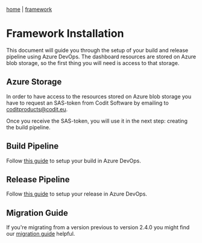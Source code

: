 [home](../../README.md) | [framework](../framework.md)

# Framework Installation

This document will guide you through the setup of your build and release pipeline using Azure DevOps. The dashboard resources are stored on Azure blob storage, so the first thing you will need is access to that storage.

## Azure Storage

In order to have access to the resources stored on Azure blob storage you have to request an SAS-token from Codit Software by emailing to  [coditproducts@codit.eu](mailto:coditproducts@codit.eu).

Once you receive the SAS-token, you will use it in the next step: creating the build pipeline.

## Build Pipeline

Follow [this guide](framework-buildpipeline.md) to setup your build in Azure DevOps.

## Release Pipeline

Follow [this guide](framework-releasepipeline.md) to setup your release in Azure DevOps.

## Migration Guide

If you're migrating from a version previous to version 2.4.0 you might find our [migration guide](framework-migration.md) helpful.
